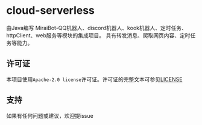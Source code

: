 # cloud-serverless
由Java编写
MiraiBot-QQ机器人、discord机器人、kook机器人、定时任务、httpClient、web服务等模块的集成项目。
具有转发消息、爬取网页内容、定时任务等能力。

## 许可证
本项目使用`Apache-2.0 license`许可证。许可证的完整文本可参见[LICENSE](https://github.com/JokerIvanZK/cloud-serverless/blob/master/LICENSE)

## 支持
如果有任何问题或建议，欢迎提issue

